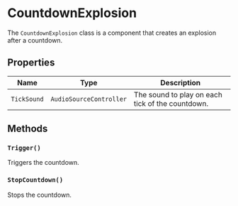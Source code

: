 # CountdownExplosion

The `CountdownExplosion` class is a component that creates an explosion after a countdown.

## Properties

| Name | Type | Description |
| --- | --- | --- |
| `TickSound` | `AudioSourceController` | The sound to play on each tick of the countdown. |

## Methods

### `Trigger()`

Triggers the countdown.

### `StopCountdown()`

Stops the countdown.
